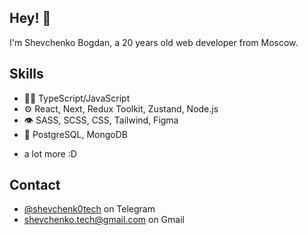 ## Hey! 👋
I'm Shevchenko Bogdan, a 20 years old web developer from Moscow.

## Skills
- 👨‍💻 TypeScript/JavaScript
- ⚙️ React, Next, Redux Toolkit, Zustand, Node.js
- 👁️ SASS, SCSS, CSS, Tailwind, Figma
- 💽 PostgreSQL, MongoDB
+ a lot more :D

## Contact
- [@shevchenk0tech](https://t.me/shevchenk0tech) on Telegram
- shevchenko.tech@gmail.com on Gmail
<!--
**Fac3Hunter/Fac3Hunter** is a ✨ _special_ ✨ repository because its `README.md` (this file) appears on your GitHub profile.

Here are some ideas to get you started:

- 🔭 I’m currently working on ...
- 🌱 I’m currently learning ...
- 👯 I’m looking to collaborate on ...
- 🤔 I’m looking for help with ...
- 💬 Ask me about ...
- 📫 How to reach me: ...
- 😄 Pronouns: ...
- ⚡ Fun fact: ...
-->
